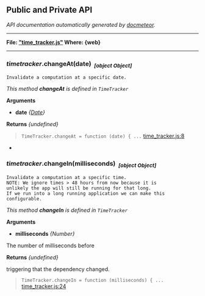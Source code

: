 ## Public and Private API ##

_API documentation automatically generated by [docmeteor](https://github.com/raix/docmeteor)._

***

__File: ["time_tracker.js"](time_tracker.js) Where: {web}__

***

### <a name="TimeTracker.changeAt"></a>*timetracker*.changeAt(date)&nbsp;&nbsp;<sub><i>[object Object]</i></sub> ###

```
Invalidate a computation at a specific date.
```
*This method __changeAt__ is defined in `TimeTracker`*

__Arguments__

* __date__ *{[Date](#Date)}*  

__Returns__  *{undefined}*


> ```TimeTracker.changeAt = function (date) { ...``` [time_tracker.js:8](time_tracker.js#L8)


-

### <a name="TimeTracker.changeIn"></a>*timetracker*.changeIn(milliseconds)&nbsp;&nbsp;<sub><i>[object Object]</i></sub> ###

```
Invalidate a computation at a specific time.
NOTE: We ignore times > 48 hours from now because it is
unlikely the app will still be running for that long.
If we run into a long running application we can make this configurable.
```
*This method __changeIn__ is defined in `TimeTracker`*

__Arguments__

* __milliseconds__ *{Number}*  

 The number of milliseconds before


__Returns__  *{undefined}*

triggering that the dependency changed.

> ```TimeTracker.changeIn = function (milliseconds) { ...``` [time_tracker.js:24](time_tracker.js#L24)


